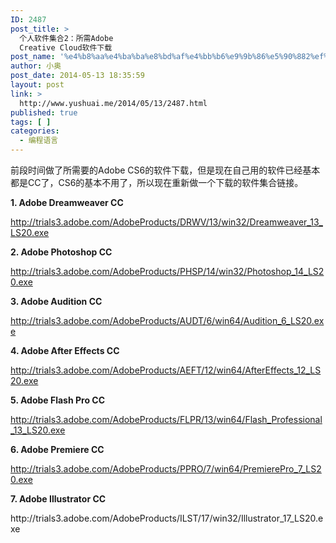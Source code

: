 ```yaml
---
ID: 2487
post_title: >
  个人软件集合2：所需Adobe
  Creative Cloud软件下载
post_name: '%e4%b8%aa%e4%ba%ba%e8%bd%af%e4%bb%b6%e9%9b%86%e5%90%882%ef%bc%9a%e6%89%80%e9%9c%80adobe-creative-cloud%e8%bd%af%e4%bb%b6%e4%b8%8b%e8%bd%bd'
author: 小奥
post_date: 2014-05-13 18:35:59
layout: post
link: >
  http://www.yushuai.me/2014/05/13/2487.html
published: true
tags: [ ]
categories:
  - 编程语言
---
```

前段时间做了所需要的Adobe CS6的软件下载，但是现在自己用的软件已经基本都是CC了，CS6的基本不用了，所以现在重新做一个下载的软件集合链接。

<strong>1. Adobe Dreamweaver CC</strong>

http://trials3.adobe.com/AdobeProducts/DRWV/13/win32/Dreamweaver_13_LS20.exe

<strong>2. Adobe Photoshop CC</strong>

http://trials3.adobe.com/AdobeProducts/PHSP/14/win32/Photoshop_14_LS20.exe

<strong>3. Adobe Audition CC</strong>

http://trials3.adobe.com/AdobeProducts/AUDT/6/win64/Audition_6_LS20.exe

<strong>4. Adobe After Effects CC</strong>

http://trials3.adobe.com/AdobeProducts/AEFT/12/win64/AfterEffects_12_LS20.exe

<strong>5. Adobe Flash Pro CC</strong>

http://trials3.adobe.com/AdobeProducts/FLPR/13/win64/Flash_Professional_13_LS20.exe

<strong>6. Adobe Premiere CC</strong>

http://trials3.adobe.com/AdobeProducts/PPRO/7/win64/PremierePro_7_LS20.exe
<p id="view_name"><strong>7. Adobe Illustrator CC</strong></p>
http://trials3.adobe.com/AdobeProducts/ILST/17/win32/Illustrator_17_LS20.exe